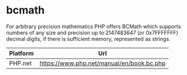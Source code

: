 # bcmath

For arbitrary precision mathematics PHP offers BCMath which supports numbers of any size and precision up to 2147483647 (or 0x7FFFFFFF) decimal digits, if there is sufficient memory, represented as strings.

| Platform | Url                                                              |
|----------|------------------------------------------------------------------|
| PHP.net  | https://www.php.net/manual/en/book.bc.php                        |
